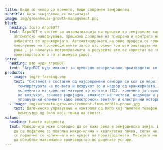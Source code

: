 ```yaml
---
title: Биди во чекор со времето, биди современ земјоделец.
subtitle: Биди земјоделец со леснотија!
image: img/greenhouse-growth-management.png
blurb:
  heading: Зошто АгроБОТ?
  text: АгроБОТ е систем за автоматизација на процеси во земјоделие како ,
    автоматско наводнување, прецизно дозирање на прихрана и контрола на
    амбиентот во аранжеријата. Автоматизирањето на овие процеси се големо
    олеснување на производителите затоа што освен тоа што заштедува на работна
    рака , ја намалува потрошувачката а ресурсите што се користат во текот на
    производството а го зголемува родот.
intro:
  heading: Што нуди АгроБОТ?
  text: "АгроБОТ нуди можност за прецизно контролирано производство во оранжерии.  "
products:
  - image: img/e-farming.png
    text: "Системот е составен од најсовремени сензори со кои се мери: влажноста и
      температурата на почвата и воздухот во и надвор од оранжеријата, мерење на
      количината на хранливи материи во почвата (EC), количина јаглерод диоксид
      во воздухот, сончева радијациа, влажност на листови, водомери и др. и
      управувачки елементи како електронски вентили и електрични мотори."
  - image: img/automate-grow-environment-from-mobile-phone.jpg
    text: Далечинско управување и контрола од било кој паметен телефон, таблет или
      компјутер од било која точка на светот.
values:
  heading: Нашите вредности.
  text: Македонија може слободно да се каже дека е земјоделска земја. Иако можеме
    да се пофалиме со поволна макро-клима и квалитетна почва, сепак не можеме да
    се пофалиме со количината на крајот на производството. Мисијата на АгроБОТ е
    да обезбеди максимално производство во дадените услови.
---
```

